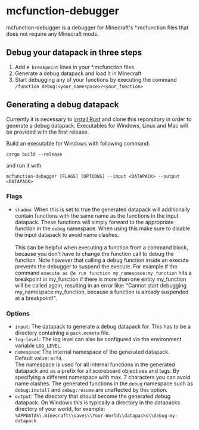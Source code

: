 # mcfunction-debugger

mcfunction-debugger is a debugger for Minecraft's *.mcfunction files that does not require any Minecraft mods.

## Debug your datapack in three steps

1. Add `# breakpoint` lines in your *.mcfunction files
2. Generate a debug datapack and load it in Minecraft
3. Start debugging any of your functions by executing the command `/function debug:<your_namespace>/<your_function>`

## Generating a debug datapack

Currently it is necessary to [install Rust](https://www.rust-lang.org/tools/install) and clone this reporsitory in order to generate a debug datapack.
Executables for Windows, Linux and Mac will be provided with the first release.

Build an executable for Windows with following command:

`cargo build --release`

and run it with

`mcfunction-debugger [FLAGS] [OPTIONS] --input <DATAPACK> --output <DATAPACK>`

### Flags

* `shadow`: When this is set to true the generated datapack will additionally contain functions with the same name as the functions in the input datapack.
These functions will simply forward to the appropriate function in the `debug` namespace. When using this make sure to disable the input datapack to avoid name clashes.\
\
This can be helpful when executing a function from a command block, because you don't have to change the function call to debug the function. Note however that calling a debug function inside an execute prevents the debugger to suspend the execute. For example if the command `execute as @e run function my_namespace:my_function` hits a breakpoint in my_function if there is more than one entity my_function will be called again, resulting in an error like: "Cannot start debugging my_namespace:my_function, because a function is already suspended at a breakpoint!".


### Options

* `input`: The datapack to generate a debug datapack for. This has to be a directory containing a `pack.mcmeta` file.
* `log-level`: The log level can also be configured via the environment variable `LOG_LEVEL`.
* `namespace`: The internal namespace of the generated datapack.\
Default value: `mcfd`.\
The namespace is used for all internal functions in the generated datapack and as a prefix for all scoreboard objectives and tags. By specifying a different namespace with max. 7 characters you can avoid name clashes. The generated functions in the `debug` namespace such as `debug:install` and `debug:resume` are unaffected by this option.
* `output`: The directory that should become the generated debug datapack.
On Windows this is typically a directory in the datapacks directory of your world, for example: \
`%APPDATA%\.minecraft\\saves\\Your-World\\datapacks\\debug-my-datapack`
